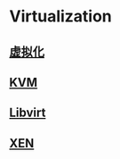 # Virtualization
## [虚拟化](virt.md)


## [KVM](kvm.md)


## [Libvirt](libvirt.md)


## [XEN](xen.md)


